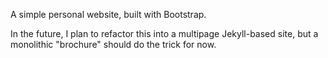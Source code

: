 A simple personal website, built with Bootstrap.

In the future, I plan to refactor this into a multipage Jekyll-based site, but a monolithic "brochure" should do the trick for now.
